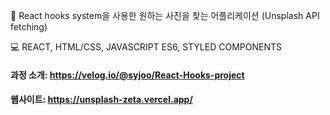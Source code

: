 📍 React hooks system을 사용한 원하는 사진을 찾는 어플리케이션 (Unsplash API fetching)

💻 REACT, HTML/CSS, JAVASCRIPT ES6, STYLED COMPONENTS


#### 과정 소개: https://velog.io/@syjoo/React-Hooks-project

#### 웹사이트: https://unsplash-zeta.vercel.app/
